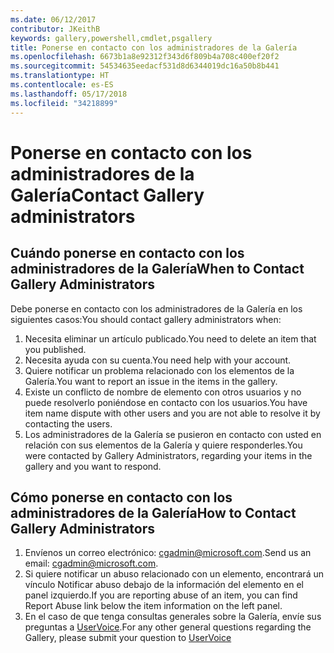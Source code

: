 ```yaml
---
ms.date: 06/12/2017
contributor: JKeithB
keywords: gallery,powershell,cmdlet,psgallery
title: Ponerse en contacto con los administradores de la Galería
ms.openlocfilehash: 6673b1a8e92312f343d6f809b4a708c400ef20f2
ms.sourcegitcommit: 54534635eedacf531d8d6344019dc16a50b8b441
ms.translationtype: HT
ms.contentlocale: es-ES
ms.lasthandoff: 05/17/2018
ms.locfileid: "34218899"
---
```

# <a name="contact-gallery-administrators"></a><span data-ttu-id="6029c-103">Ponerse en contacto con los administradores de la Galería</span><span class="sxs-lookup"><span data-stu-id="6029c-103">Contact Gallery administrators</span></span>

## <a name="when-to-contact-gallery-administrators"></a><span data-ttu-id="6029c-104">Cuándo ponerse en contacto con los administradores de la Galería</span><span class="sxs-lookup"><span data-stu-id="6029c-104">When to Contact Gallery Administrators</span></span>

<span data-ttu-id="6029c-105">Debe ponerse en contacto con los administradores de la Galería en los siguientes casos:</span><span class="sxs-lookup"><span data-stu-id="6029c-105">You should contact gallery administrators when:</span></span>

1. <span data-ttu-id="6029c-106">Necesita eliminar un artículo publicado.</span><span class="sxs-lookup"><span data-stu-id="6029c-106">You need to delete an item that you published.</span></span>
2. <span data-ttu-id="6029c-107">Necesita ayuda con su cuenta.</span><span class="sxs-lookup"><span data-stu-id="6029c-107">You need help with your account.</span></span>
3. <span data-ttu-id="6029c-108">Quiere notificar un problema relacionado con los elementos de la Galería.</span><span class="sxs-lookup"><span data-stu-id="6029c-108">You want to report an issue in the items in the gallery.</span></span>
4. <span data-ttu-id="6029c-109">Existe un conflicto de nombre de elemento con otros usuarios y no puede resolverlo poniéndose en contacto con los usuarios.</span><span class="sxs-lookup"><span data-stu-id="6029c-109">You have item name dispute with other users and you are not able to resolve it by contacting the users.</span></span>
5. <span data-ttu-id="6029c-110">Los administradores de la Galería se pusieron en contacto con usted en relación con sus elementos de la Galería y quiere responderles.</span><span class="sxs-lookup"><span data-stu-id="6029c-110">You were contacted by Gallery Administrators, regarding your items in the gallery and you want to respond.</span></span>

## <a name="how-to-contact-gallery-administrators"></a><span data-ttu-id="6029c-111">Cómo ponerse en contacto con los administradores de la Galería</span><span class="sxs-lookup"><span data-stu-id="6029c-111">How to Contact Gallery Administrators</span></span>

1. <span data-ttu-id="6029c-112">Envíenos un correo electrónico: cgadmin@microsoft.com.</span><span class="sxs-lookup"><span data-stu-id="6029c-112">Send us an email: cgadmin@microsoft.com.</span></span>
2. <span data-ttu-id="6029c-113">Si quiere notificar un abuso relacionado con un elemento, encontrará un vínculo Notificar abuso debajo de la información del elemento en el panel izquierdo.</span><span class="sxs-lookup"><span data-stu-id="6029c-113">If you are reporting abuse of an item, you can find Report Abuse link below the item information on the left panel.</span></span>
3. <span data-ttu-id="6029c-114">En el caso de que tenga consultas generales sobre la Galería, envíe sus preguntas a [UserVoice](http://windowsserver.uservoice.com/forums/301869-powershell).</span><span class="sxs-lookup"><span data-stu-id="6029c-114">For any other general questions regarding the Gallery, please submit your question to [UserVoice](http://windowsserver.uservoice.com/forums/301869-powershell)</span></span>
